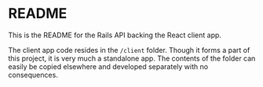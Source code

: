 # README

This is the README for the Rails API backing the React client app.

The client app code resides in the `/client` folder. Though it forms a part of
this project, it is very much a standalone app. The contents of the folder can
easily be copied elsewhere and developed separately with no consequences.
